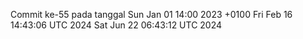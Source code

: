 Commit ke-55 pada tanggal Sun Jan 01 14:00 2023 +0100
Fri Feb 16 14:43:06 UTC 2024
Sat Jun 22 06:43:12 UTC 2024
